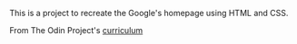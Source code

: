 This is a project to recreate the Google's homepage using HTML and CSS.

From The Odin Project's [curriculum](http://www.theodinproject.com/courses/web-development-101/lessons/html-css)